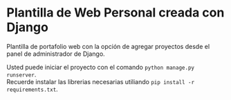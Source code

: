 # Plantilla de Web Personal creada con Django
Plantilla de portafolio web con la opción de agregar proyectos desde el panel de administrador de Django.  
  
Usted puede iniciar el proyecto con el comando ``python manage.py runserver``.  
Recuerde instalar las librerias necesarias utiliando ``pip install -r requirements.txt``.